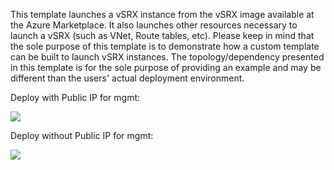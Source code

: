 This template launches a vSRX instance from the vSRX image available at the Azure Marketplace. It also launches other resources necessary to launch a vSRX (such as VNet, Route tables, etc). Please keep in mind that the sole purpose of this template is to demonstrate how a custom template can be built to launch vSRX instances. The topology/dependency presented in this template is for the sole purpose of providing an example and may be different than the users' actual deployment environment.

Deploy with Public IP for mgmt:

<a href="https://portal.azure.com/#create/Microsoft.Template/uri/https%3A%2F%2Fraw.githubusercontent.com%2Faosiecki%2Fvsrx-azure%2Fmaster%2Fdeploy-full%2Fazuredeploy.json" target="_blank">
    <img src="http://azuredeploy.net/deploybutton.png"/>
</a>

Deploy without Public IP for mgmt:

<a href="https://portal.azure.com/#create/Microsoft.Template/uri/https%3A%2F%2Fraw.githubusercontent.com%2Faosiecki%2Fvsrx-azure%2Fmaster%2Fdeploy-full%2Fazuredeploy-nopubip-mgmt.json" target="_blank">
    <img src="http://azuredeploy.net/deploybutton.png"/>
</a>
